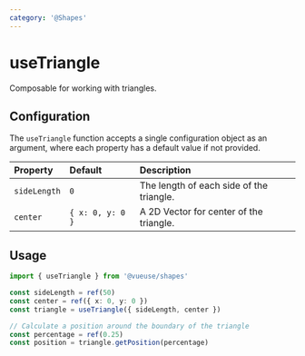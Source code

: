 ```yaml
---
category: '@Shapes'
---
```


# useTriangle

Composable for working with triangles.

## Configuration

The `useTriangle` function accepts a single configuration object as an argument, where each property has a default value if not provided.

| Property     | Default          | Description                              |
|:-------------|:-----------------|:-----------------------------------------|
| `sideLength` | `0`              | The length of each side of the triangle. |
| `center`     | `{ x: 0, y: 0 }` | A 2D Vector for center of the triangle.  |

## Usage

```ts
import { useTriangle } from '@vueuse/shapes'

const sideLength = ref(50)
const center = ref({ x: 0, y: 0 })
const triangle = useTriangle({ sideLength, center })

// Calculate a position around the boundary of the triangle
const percentage = ref(0.25)
const position = triangle.getPosition(percentage)
```
